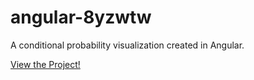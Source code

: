 # angular-8yzwtw

A conditional probability visualization created in Angular.

[View the Project!](https://angular-8yzwtw.stackblitz.com)
